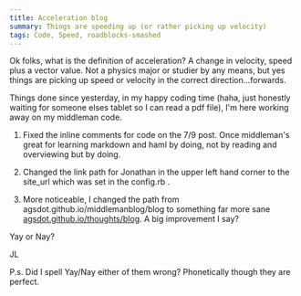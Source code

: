 ```yaml
---
title: Acceleration blog
summary: Things are speeding up (or rather picking up velocity)
tags: Code, Speed, roadblocks-smashed
---
```


Ok folks, what is the definition of acceleration?  A change in velocity, speed plus a vector value.  Not a physics major or studier by any means, but yes things are picking up speed or velocity in the correct direction...forwards.

Things done since yesterday, in my happy coding time (haha, just honestly waiting for someone elses tablet so I can read a pdf file), I'm here working away on my middleman code.

1) Fixed the inline comments for code on the 7/9 post.  Once middleman's great for learning markdown and haml by doing, not by reading and overviewing but by doing.

2) Changed the link path for Jonathan in the upper left hand corner to the site_url which was set in the config.rb .

3) More noticeable, I changed the path from agsdot.github.io/middlemanblog/blog to something far more sane [agsdot.github.io/thoughts/blog](http://agsdot.github.io/thoughts/blog).  A big improvement I say?

Yay or Nay?


JL

P.s. Did I spell Yay/Nay either of them wrong?  Phonetically though they are perfect.